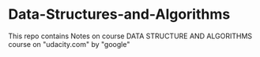 # Data-Structures-and-Algorithms
This repo contains Notes on course DATA STRUCTURE AND ALGORITHMS course on "udacity.com" by "google"

